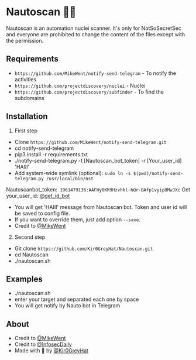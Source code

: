 # Nautoscan 🤖💉
Nautoscan is an automation nuclei scanner. It's only for NotSoSecretSec and everyone are prohibited to change the content of the files except with the permission.

## Requirements
- `https://github.com/MikeWent/notify-send-telegram` - To notify the activities
- `https://github.com/projectdiscovery/nuclei` - Nuclei
- `https://github.com/projectdiscovery/subfinder` - To find the subdomains

## Installation

1. First step
- Clone `https://github.com/MikeWent/notify-send-telegram.git`
- cd notify-send-telegram
- pip3 install -r requirements.txt
- ./notify-send-telegram.py -t [Nautoscan_bot_token] -r [Your_user_id] 'HAIII'
- Add system-wide symlink (optional): `sudo ln -s $(pwd)/notify-send-telegram.py /usr/local/bin/nst`

Nautoscanbot_token:``` 1961479136:AAFHy8KR9Hzvhkl-hQr-BAfp1vyip8MwJXc```
Get your_user_id: [@get_id_bot](https://t.me/get_id_bot)

- You will get 'HAIII' message from Nautoscan bot. Token and user id will be saved to config file. 
- If you want to override them, just add option `--save`.
- Credit to [@MikeWent](https://github.com/MikeWent/notify-send-telegram)

2. Second step
- Git clone `https://github.com/Kir0GreyHat/Nautoscan.git` 
- cd Nautoscan
- ./nautoscan.sh

## Examples

- ./nautoscan.sh
- enter your target and separated each one by space
- You will get notify by Nauto bot in Telegram

## About

- Credit to [@MikeWent](https://github.com/MikeWent/notify-send-telegram)
- Credit to [@InfosecDaily](https://www.youtube.com/channel/UCanyJdu7tbWxxwirWQhKwjQ)
- Made with 💚 by [@Kir0GreyHat](https://github.com/Kir0GreyHat)

